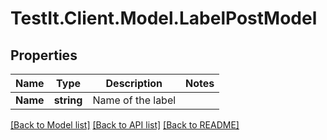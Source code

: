 # TestIt.Client.Model.LabelPostModel

## Properties

Name | Type | Description | Notes
------------ | ------------- | ------------- | -------------
**Name** | **string** | Name of the label | 

[[Back to Model list]](../README.md#documentation-for-models) [[Back to API list]](../README.md#documentation-for-api-endpoints) [[Back to README]](../README.md)

